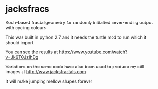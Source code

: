 # jacksfracs
Koch-based fractal geometry for randomly initialted never-ending output with cycling colours

This was built in python 2.7 and it needs the turtle mod to run which it should import

You can see the results at https://www.youtube.com/watch?v=Jk6TQJzIhDg

Variations on the same code have also been used to produce my still images at http://www.jacksfractals.com

It will make jumping mellow shapes forever



